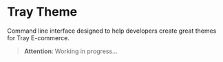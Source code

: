 # Tray Theme

Command line interface designed to help developers create great themes for Tray E-commerce.

> **Attention**: Working in progress...

